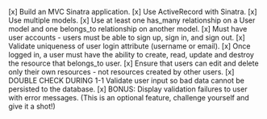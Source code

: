 [x] Build an MVC Sinatra application.
[x] Use ActiveRecord with Sinatra.
[x] Use multiple models.
[x] Use at least one has_many relationship on a User model and one belongs_to relationship on another model.
[x] Must have user accounts - users must be able to sign up, sign in, and sign out.
[x] Validate uniqueness of user login attribute (username or email).
[x] Once logged in, a user must have the ability to create, read, update and destroy the resource that belongs_to user.
[x] Ensure that users can edit and delete only their own resources - not resources created by other users.
[x] DOUBLE CHECK DURING 1-1 Validate user input so bad data cannot be persisted to the database.
[x] BONUS: Display validation failures to user with error messages. (This is an optional feature, challenge yourself and give it a shot!)
